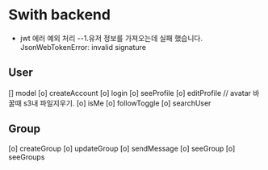 # Swith backend

- jwt 에러 예외 처리
  --1.유저 정보를 가져오는데 실패 했습니다. JsonWebTokenError: invalid signature

## User

[] model
[o] createAccount
[o] login
[o] seeProfile
[o] editProfile // avatar 바꿀때 s3내 파일지우기.
[o] isMe
[o] followToggle
[o] searchUser

## Group

[o] createGroup
[o] updateGroup
[o] sendMessage
[o] seeGroup
[o] seeGroups
